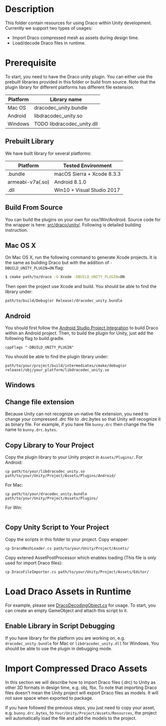 Description
===========

This folder contain resources for using Draco within Unity development.
Currently we support two types of usages:
* Import Draco compressed mesh as assets during design time.
* Load/decode Draco files in runtime.

Prerequisite
============

To start, you need to have the Draco unity plugin. You can either use the
prebuilt libraries provided in this folder or build from source.
Note that the plugin library for different platforms has different file extension.

| Platform | Library name |
| -------- | ------------ |
| Mac OS | dracodec_unity.bundle |
| Android | libdracodec_unity.so |
| Windows | TODO libdracodec_unity.dll |

Prebuilt Library
----------------

We have built library for several platforms:

| Platform | Tested Environment |
| -------- | ------------------ |
| .bundle  | macOS Sierra + Xcode 8.3.3 |
| armeabi-v7a(.so) | Android 8.1.0 |
| .dll | Win10 + Visual Studio 2017 |

Build From Source
-----------------
You can build the plugins on your own for osx/Win/Android. Source code for the wrapper is here: [src/draco/unity/](../src/draco/unity). Following is detailed building instruction.

Mac OS X
--------
On Mac OS X, run the following command to generate Xcode projects. It is the same as building Draco but with the addition of `-DBUILD_UNITY_PLUGIN=ON` flag:

~~~~~ bash
$ cmake path/to/draco -G Xcode -DBUILD_UNITY_PLUGIN=ON
~~~~~

Then open the project use Xcode and build.
You should be able to find the library under:
~~~~
path/to/build/Debug(or Release)/dracodec_unity.bundle
~~~~

Android
-------

You should first follow the [Android Studio Project Integration](../README.md#android-studio-project-integration) to build Draco within an Android project. Then, to build the plugin for Unity, just add the following flag to build.gradle.
~~~~
cppFlags "-DBUILD_UNITY_PLUGIN"
~~~~

You should be able to find the plugin library under:
~~~~
path/to/your/project/build/intermediates/cmake/debug(or release)/obj/your_platform/libdracodec_unity.so
~~~~

Windows
-------


Change file extension
---------------------
Because Unity can not recognize un-native file extension, you need to change your compressed .drc file to .drc.bytes so that Unity will recognize it as binary file. For example, if you have file `bunny.drc` then change the file name to `bunny.drc.bytes`. 

Copy Library to Your Project
----------------------------
Copy the plugin library to your Unity project in `Assets/Plugins/`.
For Android:
~~~~
cp path/to/your/libdracodec_unity.so path/to/your/Unity/Project/Assets/Plugins/Android/
~~~~
For Mac:
~~~~
cp path/to/your/dracodec_unity.bundle path/to/your/Unity/Project/Assets/Plugins/
~~~~
For Win:
~~~~
~~~~


Copy Unity Script to Your Project
---------------------------------
Copy the scripts in this folder to your project.
Copy wrapper:
~~~~
cp DracoMeshLoader.cs path/to/your/Unity/Project/Assets/
~~~~
Copy extened AssetPostProcessor which enables loading (This file is only used for import Draco files):
~~~~
cp DracoFileImporter.cs path/to/your/Unity/Project/Assets/Editor/
~~~~

Load Draco Assets in Runtime
============================
For example, please see [DracoDecodingObject.cs](DracoDecodingObject.cs) for usage. To start, you can create an empty GameObject and attach this script to it.

Enable Library in Script Debugging
----------------------------------
If you have library for the platform you are working on, e.g. `dracodec_unity.bundle` for Mac or `libdracodec_unity.dll` for  Windows. You should be able to use the plugin in debugging mode.

Import Compressed Draco Assets
==============================
In this section we will describe how to import Draco files (.drc) to Unity as
other 3D formats in design time, e.g. obj, fbx.
To note that importing Draco files doesn't mean the Unity project will export Draco files as models. It will not save space when exported to package.

If you have followed the previous steps, you just need to copy your asset, e.g. `bunny.drc.bytes`, to `Your/Unity/Project/Assets/Resources`, the project will automatically load the file and add the models to the project.


